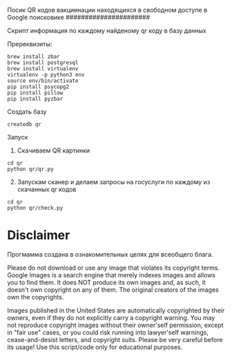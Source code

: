 Посик QR кодов вакциинации находящихся в свободном доступе в Google поисковике
######################

Скрипт информация по каждому найденому qr коду в базу данных

Пререквизиты:

```
brew install zbar
brew install postgresql
brew install virtualenv
virtualenv -p python3 env
source env/bin/activate
pip install psycopg2
pip install pillow
pip install pyzbar
```
Создать базу
```
createdb qr
```

Запуск
1. Скачиваем QR картинки
```
cd qr
python qr/qr.py
```
2. Запускам сканер и делаем запросы на госуслуги по каждому из скачанных qr кодов
```
cd qr
python qr/check.py
```
Disclaimer
==========

Прогмамма создана в ознакомительных целях для всеобщего блага.

Please do not download or use any image that violates its copyright terms.
Google Images is a search engine that merely indexes images and allows you to find them.
It does NOT produce its own images and, as such, it doesn't own copyright on any of them.
The original creators of the images own the copyrights.

Images published in the United States are automatically copyrighted by their owners,
even if they do not explicitly carry a copyright warning.
You may not reproduce copyright images without their owner'self permission,
except in "fair use" cases,
or you could risk running into lawyer'self warnings, cease-and-desist letters, and copyright suits.
Please be very careful before its usage! Use this script/code only for educational purposes.
